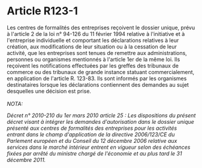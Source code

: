 # Article R123-1

Les centres de formalités des entreprises reçoivent le dossier unique, prévu à l'article 2 de la loi n° 94-126 du 11 février 1994 relative à l'initiative et à l'entreprise individuelle et comportant les déclarations relatives à leur création, aux modifications de leur situation ou à la cessation de leur activité, que les entreprises sont tenues de remettre aux administrations, personnes ou organismes mentionnés à l'article 1er de la même loi.   Ils reçoivent les notifications effectuées par les greffes des tribunaux de commerce ou des tribunaux de grande instance statuant commercialement, en application de l'article R. 123-83. Ils sont informés par les organismes destinataires lorsque les déclarations contiennent des demandes au sujet desquelles une décision est prise.<br/><br/><i>NOTA:<p>Décret n° 2010-210 du 1er mars 2010 article 25 : Les dispositions du présent décret visant à intégrer les demandes d'autorisation dans le dossier unique présenté aux centres de formalités des entreprises pour les activités entrant dans le champ d'application de la directive 2006/123/CE du Parlement européen et du Conseil du 12 décembre 2006 relative aux services dans le marché intérieur entrent en vigueur selon des échéances fixées par arrêté du ministre chargé de l'économie et au plus tard le 31 décembre 2011.</p></i>